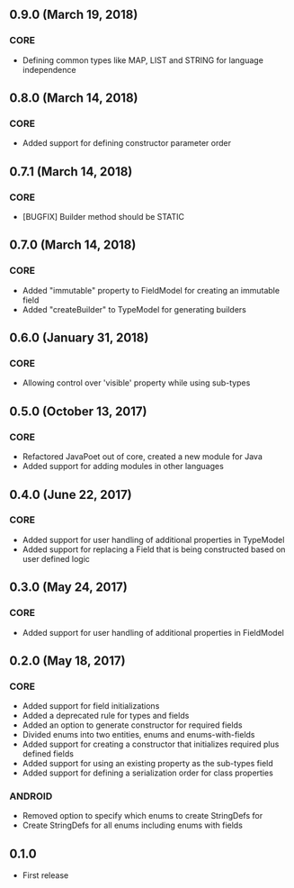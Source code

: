 ## 0.9.0 (March 19, 2018)
### CORE
- Defining common types like MAP, LIST and STRING for language independence

## 0.8.0 (March 14, 2018)
### CORE
- Added support for defining constructor parameter order

## 0.7.1 (March 14, 2018)
### CORE
- [BUGFIX] Builder method should be STATIC

## 0.7.0 (March 14, 2018)
### CORE
- Added "immutable" property to FieldModel for creating an immutable field
- Added "createBuilder" to TypeModel for generating builders

## 0.6.0 (January 31, 2018)
### CORE
- Allowing control over 'visible' property while using sub-types

## 0.5.0 (October 13, 2017)
### CORE
- Refactored JavaPoet out of core, created a new module for Java
- Added support for adding modules in other languages

## 0.4.0 (June 22, 2017)
### CORE
- Added support for user handling of additional properties in TypeModel
- Added support for replacing a Field that is being constructed based on user defined logic

## 0.3.0  (May 24, 2017)
### CORE
- Added support for user handling of additional properties in FieldModel

## 0.2.0  (May 18, 2017)
### CORE
- Added support for field initializations
- Added a deprecated rule for types and fields
- Added an option to generate constructor for required fields
- Divided enums into two entities, enums and enums-with-fields
- Added support for creating a constructor that initializes required plus defined fields
- Added support for using an existing property as the sub-types field
- Added support for defining a serialization order for class properties

### ANDROID
- Removed option to specify which enums to create StringDefs for
- Create StringDefs for all enums including enums with fields

## 0.1.0
- First release